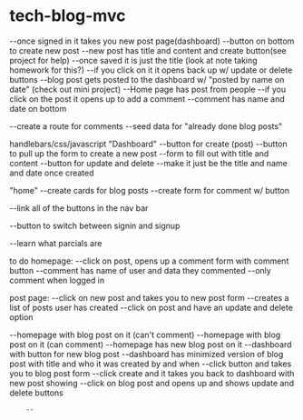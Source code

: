# tech-blog-mvc


--once signed in it takes you new post page(dashboard)
    --button on bottom to create new post
    --new post has title and content and create button(see project for help)
    --once saved it is just the title (look at note taking homework for this?)
    --if you click on it it opens back up w/ update or delete buttons
    --blog post gets posted to the dashboard w/ "posted by name on date" (check out mini project) 
--Home page has post from people
    --if you click on the post it opens up to add a comment
    --comment has name and date on bottom


--create a route for comments
--seed data for "already done blog posts"

handlebars/css/javascript
"Dashboard"
--button for create (post)
--button to pull up the form to  create a new post
--form to fill out with title and content
--button for update and delete
--make it just be the title and name and date once created

"home"
--create cards for blog posts
--create form for comment w/ button

--link all of the buttons in the nav bar

--button to switch between signin and signup


--learn what parcials are

to do
homepage:
--click on post, opens up a comment form with comment button
--comment has name of user and data they commented
--only comment when logged in

post page:
--click on new post and takes you to new post form
--creates a list of posts user has created
--click on post and have an update and delete option


--homepage with blog post on it (can't comment)
--homepage with blog post on it (can comment)
--homepage has new blog post on it
--dashboard with button for new blog post
--dashboard has minimized version of blog post with title and who it was created by and when
    --click button and takes you to blog post form
    --click create and it takes you back to dashboard with new post showing
    --click on blog post and opens up and shows update and delete buttons


  


        --
